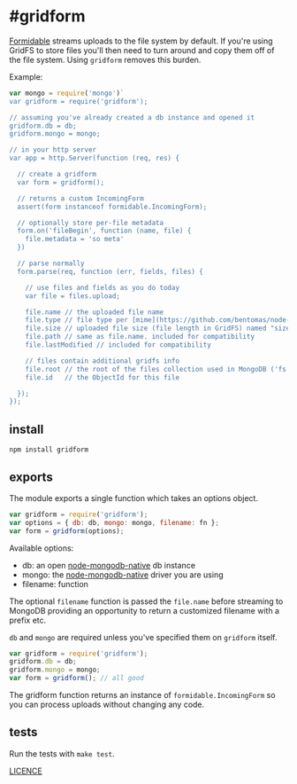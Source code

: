 #gridform
======================

[Formidable](https://github.com/felixge/node-formidable) streams uploads to the file system by default. If you're using GridFS to store files you'll then need to turn around and copy them off of the file system. Using `gridform` removes this burden.

Example:

```js
var mongo = require('mongo')`
var gridform = require('gridform');

// assuming you've already created a db instance and opened it
gridform.db = db;
gridform.mongo = mongo;

// in your http server
var app = http.Server(function (req, res) {

  // create a gridform
  var form = gridform();

  // returns a custom IncomingForm
  assert(form instanceof formidable.IncomingForm);

  // optionally store per-file metadata
  form.on('fileBegin', function (name, file) {
    file.metadata = 'so meta'
  })

  // parse normally
  form.parse(req, function (err, fields, files) {

    // use files and fields as you do today
    var file = files.upload;

    file.name // the uploaded file name
    file.type // file type per [mime](https://github.com/bentomas/node-mime)
    file.size // uploaded file size (file length in GridFS) named "size" for compatibility
    file.path // same as file.name. included for compatibility
    file.lastModified // included for compatibility

    // files contain additional gridfs info
    file.root // the root of the files collection used in MongoDB ('fs' here means the full collection in mongo is named 'fs.files')
    file.id   // the ObjectId for this file

  });
});
```

## install

```
npm install gridform
```

## exports

The module exports a single function which takes an options object.

```js
var gridform = require('gridform');
var options = { db: db, mongo: mongo, filename: fn };
var form = gridform(options);
```

Available options:

  - db: an open [node-mongodb-native](https://github.com/mongodb/node-mongodb-native) db instance
  - mongo: the [node-mongodb-native](https://github.com/mongodb/node-mongodb-native) driver you are using
  - filename: function

The optional `filename` function is passed the `file.name` before streaming to MongoDB providing an opportunity to return a customized filename with a prefix etc.

`db` and `mongo` are required unless you've specified them on `gridform` itself.

```js
var gridform = require('gridform');
gridform.db = db;
gridform.mongo = mongo;
var form = gridform(); // all good
```

The gridform function returns an instance of `formidable.IncomingForm` so you can process uploads without changing any code.

## tests

Run the tests with `make test`.

[LICENCE](https://github.com/aheckmann/gridform/blob/master/LICENSE)

